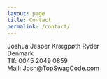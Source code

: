 ```yaml
---
layout: page
title: Contact
permalink: /contact/
---
```


Joshua Jesper Krægpøth Ryder    
Denmark    
Tlf: 0045 2049 0859    
Mail: [Josh@TopSwagCode.com](mailto:Josh@TopSwagCode.com)    